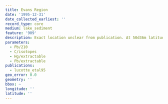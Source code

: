 ```yaml
---
title: Evans Region
date: '1995-12-31'
date_collected_earliest: ''
record_type: core
medium: lake_sediment
feature: '909'
description: Exact location unclear from publication. At 50d36m latitude.
parameters:
  - Pb/210
  - C/isotopes
  - Hg/extractable
  - Pb/extractable
publications:
  - lucotte_etal95
geo_error: 0.0
geometry: ''
bbox: ~
longitude: ''
latitude: ''
---
```

